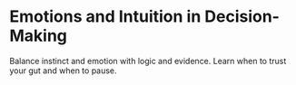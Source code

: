 # Emotions and Intuition in Decision-Making

Balance instinct and emotion with logic and evidence. Learn when to trust your gut and when to pause.